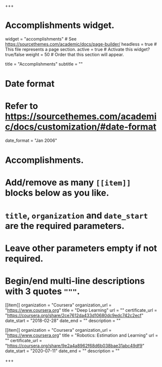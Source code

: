 +++
# Accomplishments widget.
widget = "accomplishments"  # See https://sourcethemes.com/academic/docs/page-builder/
headless = true  # This file represents a page section.
active = true  # Activate this widget? true/false
weight = 50  # Order that this section will appear.

title = "Accomplish&shy;ments"
subtitle = ""

# Date format
#   Refer to https://sourcethemes.com/academic/docs/customization/#date-format
date_format = "Jan 2006"

# Accomplishments.
#   Add/remove as many `[[item]]` blocks below as you like.
#   `title`, `organization` and `date_start` are the required parameters.
#   Leave other parameters empty if not required.
#   Begin/end multi-line descriptions with 3 quotes `"""`.

[[item]]
  organization = "Coursera"
  organization_url = "https://www.coursera.org"
  title = "Deep Learning"
  url = ""
  certificate_url = "https://coursera.org/share/2ce7612da433d10680dc9edc742c2ecf"
  date_start = "2018-02-28"
  date_end = ""
  description = ""
  
[[item]]
  organization = "Coursera"
  organization_url = "https://www.coursera.org"
  title = "Robotics: Estimation and Learning"
  url = ""
  certificate_url = "https://coursera.org/share/9e2a4a8962f68d6b038bae31abc49df9"
  date_start = "2020-07-11"
  date_end = ""
  description = ""

+++
